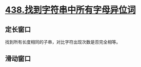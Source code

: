 # [438.找到字符串中所有字母异位词](https://leetcode.cn/problems/find-all-anagrams-in-a-string/description)

## 定长窗口
找到所有长度相同的子串，对比字符出现次数是否完全相等。

## 滑动窗口